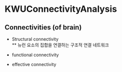 # KWUConnectivityAnalysis

## Connectivities (of brain)
* Structural connectivity <br>
** 뉴런 요소의 집합을 연결하는 구조적 연결 네트워크
* functional connectivity

* effective connectivity
